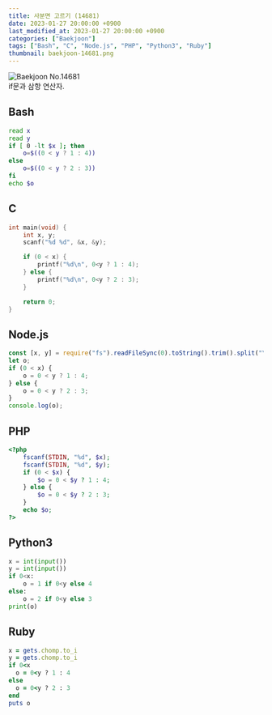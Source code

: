```yaml
---
title: 사분면 고르기 (14681)
date: 2023-01-27 20:00:00 +0900
last_modified_at: 2023-01-27 20:00:00 +0900
categories: ["Baekjoon"]
tags: ["Bash", "C", "Node.js", "PHP", "Python3", "Ruby"]
thumbnail: baekjoon-14681.png
---
```


![Baekjoon No.14681](baekjoon-14681.png)  
if문과 삼항 연산자.

## Bash
```bash
read x
read y
if [ 0 -lt $x ]; then
	o=$((0 < y ? 1 : 4))
else
	o=$((0 < y ? 2 : 3))
fi
echo $o
```

## C
```c
int main(void) {
	int x, y;
	scanf("%d %d", &x, &y);

	if (0 < x) {
		printf("%d\n", 0<y ? 1 : 4);
	} else {
		printf("%d\n", 0<y ? 2 : 3);
	}

	return 0;
}
```

## Node.js
```javascript
const [x, y] = require("fs").readFileSync(0).toString().trim().split("\n").map(Number);
let o;
if (0 < x) {
	o = 0 < y ? 1 : 4;
} else {
	o = 0 < y ? 2 : 3;
}
console.log(o);
```

## PHP
```php
<?php
	fscanf(STDIN, "%d", $x);
	fscanf(STDIN, "%d", $y);
	if (0 < $x) {
		$o = 0 < $y ? 1 : 4;
	} else {
		$o = 0 < $y ? 2 : 3;
	}
	echo $o;
?>
```

## Python3
```python
x = int(input())
y = int(input())
if 0<x:
    o = 1 if 0<y else 4
else:
    o = 2 if 0<y else 3
print(o)
```

## Ruby
```ruby
x = gets.chomp.to_i
y = gets.chomp.to_i
if 0<x
  o = 0<y ? 1 : 4
else
  o = 0<y ? 2 : 3
end
puts o
```

